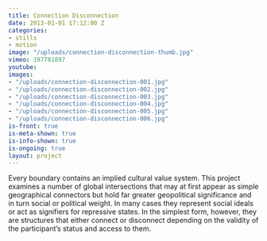 ```yaml
---
title: Connection Disconnection
date: 2013-01-01 17:12:00 Z
categories:
- stills
- motion
image: "/uploads/connection-disconnection-thumb.jpg"
vimeo: 197781897
youtube:
images:
- "/uploads/connection-disconnection-001.jpg"
- "/uploads/connection-disconnection-002.jpg"
- "/uploads/connection-disconnection-003.jpg"
- "/uploads/connection-disconnection-004.jpg"
- "/uploads/connection-disconnection-005.jpg"
- "/uploads/connection-disconnection-006.jpg"
is-front: true
is-meta-shown: true
is-info-shown: true
is-ongoing: true
layout: project
---
```


Every boundary contains an implied cultural value system. This project examines a number of global intersections that may at first appear as simple geographical connectors but hold far greater geopolitical significance and in turn social or political weight. In many cases they represent social ideals or act as signifiers for repressive states. In the simplest form, however, they are structures that either connect or disconnect depending on the validity of the participant’s status and access to them.